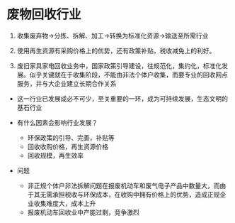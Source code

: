 # 废物回收行业

1. 收集废弃物->分拣、拆解、加工->转换为标准化资源->输送至所需行业

2. 使用再生资源有采购价格上的优势，还有政策补贴，税收减免上的利好。

3. 废旧家具家电回收业务中，国家政策引导建设，往规范化，集约化，标准化发展。似乎关键就在于收集阶段，不能由非法个体户收集，而要专业的回收网点服务，并与大企业建立长期合作关系

- 这一行业已发展成必不可少，至关重要的一环，成为可持续发展，生态文明的基石行业
- 有什么因素会影响行业发展？
	- 环保政策的引导、完善，补贴等
	- 回收收购价格，再生资源价格
	- 回收规模，再生效率


- 问题
	- 非正规个体户非法拆解问题在报废机动车和废气电子产品中数量大，而由于其无需承担税收与环保成本，在收购中拥有价格上的优势，造成正规企业收集难度大，成本上升
	- 报废机动车回收业中产能过剩，竞争激烈